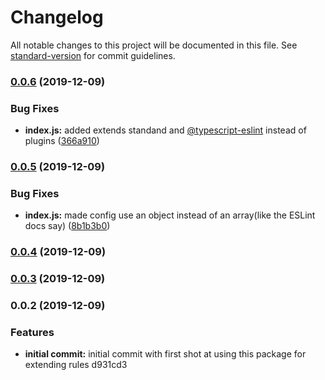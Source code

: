 # Changelog

All notable changes to this project will be documented in this file. See [standard-version](https://github.com/conventional-changelog/standard-version) for commit guidelines.

### [0.0.6](https://github.com/itmayziii/eslint-plugin-standard-typescript/compare/v0.0.5...v0.0.6) (2019-12-09)


### Bug Fixes

* **index.js:** added extends standand and [@typescript-eslint](https://github.com/typescript-eslint) instead of plugins ([366a910](https://github.com/itmayziii/eslint-plugin-standard-typescript/commit/366a910484c4279ff356e3c905db4e50d8de5e33))

### [0.0.5](https://github.com/itmayziii/eslint-plugin-standard-typescript/compare/v0.0.4...v0.0.5) (2019-12-09)


### Bug Fixes

* **index.js:** made config use an object instead of an array(like the ESLint docs say) ([8b1b3b0](https://github.com/itmayziii/eslint-plugin-standard-typescript/commit/8b1b3b059c48e208798f83632b37ba7f639bdb2d))

### [0.0.4](https://github.com/itmayziii/eslint-plugin-standard-typescript/compare/v0.0.3...v0.0.4) (2019-12-09)

### [0.0.3](https://github.com/itmayziii/eslint-plugin-standard-typescript/compare/v0.0.2...v0.0.3) (2019-12-09)

### 0.0.2 (2019-12-09)


### Features

* **initial commit:** initial commit with first shot at using this package for extending rules d931cd3
